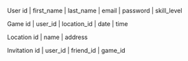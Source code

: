 User
id | first_name | last_name | email | password | skill_level

Game
id | user_id | location_id | date | time

Location
id | name | address 

Invitation
id | user_id | friend_id | game_id
